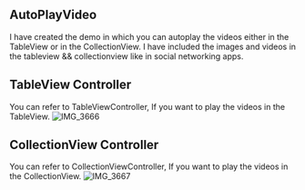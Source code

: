 ## AutoPlayVideo
I have created the demo in which you can autoplay the videos either in the TableView or in the CollectionView.
I have included the images and videos in the tableview && collectionview like in social networking apps.

## TableView Controller
You can refer to TableViewController, If you want to play the videos in the TableView.
![IMG_3666](https://user-images.githubusercontent.com/11526089/60767126-941bc380-a0d0-11e9-9b9c-ff2a15af31c4.PNG)


## CollectionView Controller
You can refer to CollectionViewController, If you want to play the videos in the CollectionView.
![IMG_3667](https://user-images.githubusercontent.com/11526089/60767133-c1687180-a0d0-11e9-87af-e98c013848a9.PNG)

